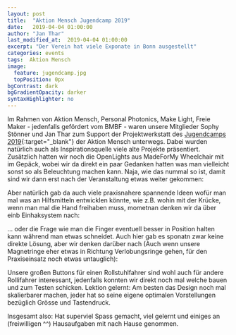 ```yaml
---
layout: post
title:  "Aktion Mensch Jugendcamp 2019"
date:   2019-04-04 01:00:00
author: "Jan Thar"
last_modified_at:  2019-04-04 01:00:00
excerpt: "Der Verein hat viele Exponate in Bonn ausgestellt"
categories: events
tags:  Aktion Mensch
image:
  feature: jugendcamp.jpg
  topPosition: 0px
bgContrast: dark
bgGradientOpacity: darker
syntaxHighlighter: no
---
```

Im Rahmen von Aktion Mensch, Personal Photonics, Make Light, Freie Maker - jedenfalls gefördert vom BMBF - waren unsere Mitglieder Sophy Stönner und Jan Thar zum Support der Projektwerkstatt des [Jugendcamps 2019](https://www.aktion-mensch.de/aktionstag-5-mai/aktionstag-2019/jugendaktionscamp.html){:target="_blank"} der Aktion Mensch unterwegs. 
Dabei wurden natürlich auch als Inspirationsquelle viele alte Projekte präsentiert. Zusätzlich hatten wir noch die OpenLights aus MadeForMy Wheelchair mit im Gepäck, wobei wir da direkt ein paar Gedanken hatten was man vielleicht sonst so als Beleuchtung machen kann. Naja, wie das nummal so ist, damit sind wir dann erst nach der Veranstaltung etwas weiter gekommen:
<div class="img img--fullContainer img--14xLeading" style="background-image: url({{ site.baseurl_posts_img }}AMJC_0.jpg);"></div>

Aber natürlich gab da auch viele praxisnahere spannende Ideen wofür man mal was an Hilfsmitteln entwicklen könnte, wie z.B. wohin mit der Krücke, wenn man mal die Hand freihaben muss, mometnan denken wir da über einb Einhaksystem nach:

<div class="img img--fullContainer img--14xLeading" style="background-image: url({{ site.baseurl_posts_img }}AMJC_1.jpg);"></div>

... oder die Frage wie man die Finger eventuell besser in Position halten kann während man etwas schneidet. Auch hier gab es sponatn zwar keine direkte Lösung, aber wir denken darüber nach (Auch wenn unsere Magnetringe eher etwas in Richtung Verlobungsringe gehen, für den Praxiseinsatz noch etwas untauglich):

<div class="img img--fullContainer img--14xLeading" style="background-image: url({{ site.baseurl_posts_img }}AMJC_2.jpg);"></div>
<div class="img img--fullContainer img--14xLeading" style="background-image: url({{ site.baseurl_posts_img }}AMJC_3.jpg);"></div>

Unsere großen Buttons für einen Rollstuhlfahrer sind wohl auch für andere Rollifahrer interessant, jedenfalls konnten wir direkt noch mal welche bauen und zum Testen schicken. Lektion gelernt: Am besten das Design noch mal skalierbarer machen, jeder hat so seine eigene optimalen Vorstellungen bezüglich Grösse und Tastendruck.

Insgesamt also: Hat superviel Spass gemacht, viel gelernt und einiges an (freiwilligen ^^) Hausaufgaben mit nach Hause genommen.



